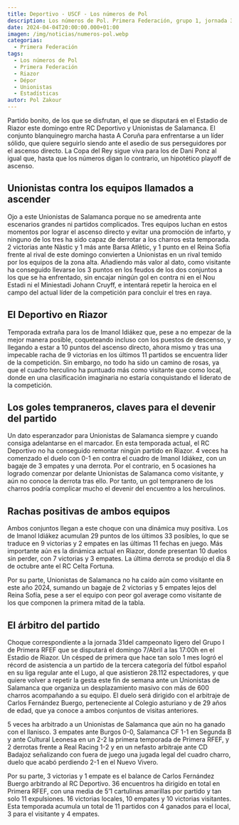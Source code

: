 ```yaml
---
title: Deportivo - USCF - Los números de Pol
description: Los números de Pol. Primera Federación, grupo 1, jornada 31.
date: 2024-04-04T20:00:00.000+01:00
imagen: /img/noticias/numeros-pol.webp
categorias:
  - Primera Federación
tags:
  - Los números de Pol
  - Primera Federación
  - Riazor
  - Dépor
  - Unionistas
  - Estadísticas
autor: Pol Zakour
---
```


Partido bonito, de los que se disfrutan, el que se disputará en el Estadio de Riazor este domingo entre RC Deportivo y Unionistas de Salamanca. El conjunto blanquinegro marcha hasta A Coruña para enfrentarse a un líder sólido, que quiere seguirlo siendo ante el asedio de sus perseguidores por el ascenso directo. La Copa del Rey sigue viva para los de Dani Ponz al igual que, hasta que los números digan lo contrario, un hipotético playoff de ascenso.

## Unionistas contra los equipos llamados a ascender

Ojo a este Unionistas de Salamanca porque no se amedrenta ante escenarios grandes ni partidos complicados. Tres equipos luchan en estos momentos por lograr el ascenso directo y evitar una promoción de infarto, y ninguno de los tres ha sido capaz de derrotar a los charros esta temporada. 2 victorias ante Nàstic y 1 más ante Barsa Atlètic, y 1 punto en el Reina Sofía frente al rival de este domingo convierten a Unionistas en un rival temido por los equipos de la zona alta. Añadiendo más valor al dato, como visitante ha conseguido llevarse los 3 puntos en los feudos de los dos conjuntos a los que se ha enfrentado, sin encajar ningún gol en contra ni en el Nou Estadi ni el Miniestadi Johann Cruyff, e intentará repetir la heroica en el campo del actual líder de la competición para concluir el tres en raya.

## El Deportivo en Riazor

Temporada extraña para los de Imanol Idiákez que, pese a no empezar de la mejor manera posible, coqueteando incluso con los puestos de descenso, y llegando a estar a 10 puntos del ascenso directo, ahora mismo y tras una impecable racha de 9 victorias en los últimos 11 partidos se encuentra líder de la competición. Sin embargo, no todo ha sido un camino de rosas, ya que el cuadro herculino ha puntuado más como visitante que como local, donde en una clasificación imaginaria no estaría conquistando el liderato de la competición.

## Los goles tempraneros, claves para el devenir del partido

Un dato esperanzador para Unionistas de Salamanca siempre y cuando consiga adelantarse en el marcador. En esta temporada actual, el RC Deportivo no ha conseguido remontar ningún partido en Riazor. 4 veces ha comenzado el duelo con 0-1 en contra el cuadro de Imanol Idiákez, con un bagaje de 3 empates y una derrota. Por el contrario, en 5 ocasiones ha logrado comenzar por delante Unionistas de Salamanca como visitante, y aún no conoce la derrota tras ello. Por tanto, un gol tempranero de los charros podría complicar mucho el devenir del encuentro a los herculinos.

## Rachas positivas de ambos equipos

Ambos conjuntos llegan a este choque con una dinámica muy positiva. Los de Imanol Idiákez acumulan 29 puntos de los últimos 33 posibles, lo que se traduce en 9 victorias y 2 empates en las últimas 11 fechas en juego. Más importante aún es la dinámica actual en Riazor, donde presentan 10 duelos sin perder, con 7 victorias y 3 empates. La última derrota se produjo el día 8 de octubre ante el RC Celta Fortuna.

Por su parte, Unionistas de Salamanca no ha caído aún como visitante en este año 2024, sumando un bagaje de 2 victorias y 5 empates lejos del Reina Sofía, pese a ser el equipo con peor gol average como visitante de los que componen la primera mitad de la tabla.

## El árbitro del partido

Choque correspondiente a la jornada 31del campeonato ligero del Grupo I de Primera RFEF que se disputará el domingo 7/Abril a las 17:00h en el Estadio de Riazor. Un césped de primera que hace tan solo 1 mes logró el récord de asistencia a un partido de la tercera categoría del fútbol español en su liga regular ante el Lugo, al que asistieron 28.112 espectadores, y que quiere volver a repetir la gesta este fin de semana ante un Unionistas de Salamanca que organiza un desplazamiento masivo con más de 600 charros acompañando a su equipo. El duelo será dirigido con el arbitraje de Carlos Fernández Buergo, perteneciente al Colegio asturiano y de 29 años de edad, que ya conoce a ambos conjuntos de visitas anteriores.

5 veces ha arbitrado a un Unionistas de Salamanca que aún no ha ganado con el llanisco. 3 empates ante Burgos 0-0, Salamanca CF 1-1 en Segunda B y ante Cultural Leonesa en un 2-2 la primera temporada de Primera RFEF, y 2 derrotas frente a Real Racing 1-2 y en un nefasto arbitraje ante CD Badajoz señalizando con fuera de juego una jugada legal del cuadro charro, duelo que acabó perdiendo 2-1 en el Nuevo Vivero.

Por su parte, 3 victorias y 1 empate es el balance de Carlos Fernández Buergo arbitrando al RC Deportivo. 36 encuentros ha dirigido en total en Primera RFEF, con una media de 5’1 cartulinas amarillas por partido y tan solo 11 expulsiones. 16 victorias locales, 10 empates y 10 victorias visitantes. Esta temporada acumula un total de 11 partidos con 4 ganados para el local, 3 para el visitante y 4 empates.
